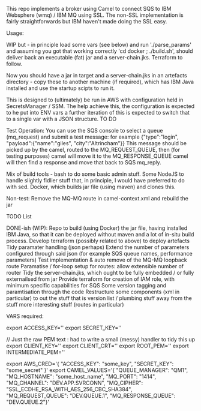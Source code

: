 
This repo implements a broker using Camel to connect SQS to IBM Websphere (wmq) / IBM MQ using SSL. The non-SSL implementation is fairly straightforwards but IBM haven't
made doing the SSL easy.

Usage:

WIP but - in principle load some vars (see below) and run './parse_params' and assuming you got that working correctly 'cd docker ; ./build.sh', should deliver back an executable (fat) jar and a server-chain.jks. Terraform to follow.

Now you should have a jar in target and a server-chain.jks in an artefacts directory - copy these to another machine (if required), which has IBM Java installed and use the startup scipts to run it.

This is designed to (ultimately) be run in AWS with configuration held in SecretsManager / SSM. The help achieve this, the configuration is expected to he put into ENV vars
a further iteration of this is expected to switch that to a single var with a JSON structure. TO DO

Test Operation:
You can use the SQS console to select a queue (mq_request) and submit a test message: for example {"type":"login", "payload":{"name":"giles", "city":"Altrincham"}}
This message should be picked up by the camel, routed to the MQ_REQUEST_QUEUE, then (for testing purposes) camel will move it to the MQ_RESPONSE_QUEUE
camel will then find a response and move that back to SQS mq_reply.

Mix of build tools - bash to do some basic admin stuff. Some NodeJS to handle slightly fidlier stuff that, in principle, I would have preferred to do with sed. Docker, which builds jar file (using maven) and clones this.

Non-test:
Remove the MQ-MQ route in camel-context.xml and rebuild the jar

TODO List

DONE-ish (WIP): Repo to build (using Docker) the jar file, having installed IBM Java, so that it can be deployed without maven and a lot of in-situ build process.
Develop terraform (possibly related to above) to deploy artefacts
Tidy paramater handling (json perhaps)
Extend the number of parameters configured through said json (for example SQS queue names, performance parameters)
Test implementation & auto remove of the MQ-MQ loopback route
Paramatise / for-loop setup for routes: allow extensible number of router
Tidy the server-chain.jks, which ought to be fully embedded / or fully externailsed from jar
Provide terraform for creation of IAM role, with minimum specific capabilities for SQS
Some version tagging and paramtisation through the code
Restructure some components (xml in particular) to out the stuff that is version list / plumbing stuff away from the stuff more interesting stuff (routes in particular)


VARS required:

export ACCESS_KEY=''
export SECRET_KEY=''

// Just the raw PEM text : had to write a small (messy) handler to tidy this up
export CLIENT_KEY=''
export CLIENT_CRT=''
export ROOT_PEM=''
export INTERMEDIATE_PEM=''

export AWS_CRED='{ "ACCESS_KEY": "some_key", "SECRET_KEY": "some_secret" }'
export CAMEL_VALUES='{ "QUEUE_MANAGER": "QM1", "MQ_HOSTNAME": "some_host_name", "MQ_PORT": "1414", "MQ_CHANNEL": "DEV.APP.SVRCONN", "MQ_CIPHER": "SSL_ECDHE_RSA_WITH_AES_256_CBC_SHA384", "MQ_REQUEST_QUEUE": "DEV.QUEUE.1", "MQ_RESPONSE_QUEUE": "DEV.QUEUE.2"}'